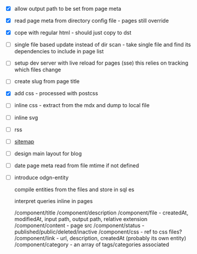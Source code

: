 

- [x] allow output path to be set from page meta

- [x] read page meta from directory config file - pages still override

- [x] cope with regular html - should just copy to dst

- [ ] single file based update instead of dir scan - take single file and find its dependencies to include in page list

- [ ] setup dev server with live reload for pages (sse)
    this relies on tracking which files change

- [ ] create slug from page title

- [x] add css - processed with postcss

- [ ] inline css - extract from the mdx and dump to local file

- [ ] inline svg

- [ ] rss

- [ ] [sitemap](https://en.wikipedia.org/wiki/Sitemaps)
 
- [ ] design main layout for blog

- [ ] date page meta read from file mtime if not defined

- [ ] introduce odgn-entity

    compile entities from the files and store in sql es

    interpret queries inline in pages

    /component/title
    /component/description
    /component/file - createdAt, modifiedAt, input path, output path, relative extension
    /component/content - page src
    /component/status - published/public/deleted/inactive
    /component/css - ref to css files?
    /component/link - url, description, createdAt (probably its own entity)
    /component/category - an array of tags/categories associated
